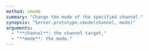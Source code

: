 ```yaml
---
method: cmode
summary: "Change the mode of the specified channel."
synopsis: "Server.prototype.cmode(channel, mode)"
arguments:
  - "**channel**: the channel target,"
  - "**mode**: the mode."
---
```

